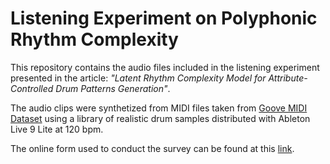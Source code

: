 # Listening Experiment on Polyphonic Rhythm Complexity

This repository contains the audio files included in the listening experiment presented in the article: _"Latent Rhythm Complexity Model for
Attribute-Controlled Drum Patterns Generation"_.

The audio clips were synthetized from MIDI files taken from [Goove MIDI Dataset](https://magenta.tensorflow.org/datasets/groove) using a library of realistic drum samples distributed with Ableton Live 9 Lite at 120 bpm.

The online form used to conduct the survey can be found at this [link](https://forms.office.com/r/nccS1YJEQb).

